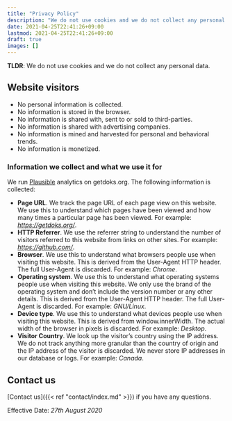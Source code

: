 ```yaml
---
title: "Privacy Policy"
description: "We do not use cookies and we do not collect any personal data."
date: 2021-04-25T22:41:26+09:00
lastmod: 2021-04-25T22:41:26+09:00
draft: true
images: []
---
```


**TLDR**: We do not use cookies and we do not collect any personal data.

## Website visitors

- No personal information is collected.
- No information is stored in the browser.
- No information is shared with, sent to or sold to third-parties.
- No information is shared with advertising companies.
- No information is mined and harvested for personal and behavioral trends.
- No information is monetized.

### Information we collect and what we use it for

We run [Plausible](https://plausible.io/) analytics on getdoks.org. The following information is collected:

- **Page URL**. We track the page URL of each page view on this website. We use this to understand which pages have been viewed and how many times a particular page has been viewed. For example: _https://getdoks.org/_.
- **HTTP Referrer**. We use the referrer string to understand the number of visitors referred to this website from links on other sites. For example: _https://github.com/_.
- **Browser**. We use this to understand what browsers people use when visiting this website. This is derived from the User-Agent HTTP header. The full User-Agent is discarded. For example: _Chrome_.
- **Operating system**. We use this to understand what operating systems people use when visiting this website. We only use the brand of the operating system and don’t include the version number or any other details. This is derived from the User-Agent HTTP header. The full User-Agent is discarded. For example: _GNU/Linux_.
- **Device type**. We use this to understand what devices people use when visiting this website. This is derived from window.innerWidth. The actual width of the browser in pixels is discarded. For example: _Desktop_.
- **Visitor Country**. We look up the visitor’s country using the IP address. We do not track anything more granular than the country of origin and the IP address of the visitor is discarded. We never store IP addresses in our database or logs. For example: _Canada_.

## Contact us

[Contact us]({{< ref "contact/index.md" >}}) if you have any questions.

Effective Date: _27th August 2020_

